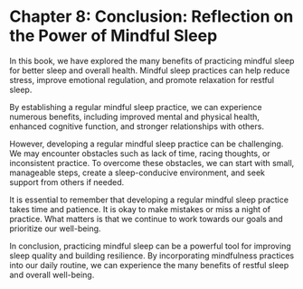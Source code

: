 Chapter 8: Conclusion: Reflection on the Power of Mindful Sleep
===============================================================

In this book, we have explored the many benefits of practicing mindful sleep for better sleep and overall health. Mindful sleep practices can help reduce stress, improve emotional regulation, and promote relaxation for restful sleep.

By establishing a regular mindful sleep practice, we can experience numerous benefits, including improved mental and physical health, enhanced cognitive function, and stronger relationships with others.

However, developing a regular mindful sleep practice can be challenging. We may encounter obstacles such as lack of time, racing thoughts, or inconsistent practice. To overcome these obstacles, we can start with small, manageable steps, create a sleep-conducive environment, and seek support from others if needed.

It is essential to remember that developing a regular mindful sleep practice takes time and patience. It is okay to make mistakes or miss a night of practice. What matters is that we continue to work towards our goals and prioritize our well-being.

In conclusion, practicing mindful sleep can be a powerful tool for improving sleep quality and building resilience. By incorporating mindfulness practices into our daily routine, we can experience the many benefits of restful sleep and overall well-being.


